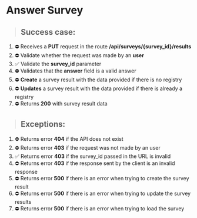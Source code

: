 # Answer Survey

> ## Success case:
1. ⛔️ Receives a **PUT** request in the route **/api/surveys/{survey_id}/results**
2. ⛔️ Validate whether the request was made by an **user**
3. ✅ Validate the **survey_id** parameter
4. ⛔️ Validates that the **answer** field is a valid answer
5. ⛔️ **Create** a survey result with the data provided if there is no registry
6. ⛔️ **Updates** a survey result with the data provided if there is already a registry
7. ⛔️ Returns **200** with survey result data

> ## Exceptions:
1. ⛔️ Returns error **404** if the API does not exist
2. ⛔️ Returns error **403** if the request was not made by an user
3. ✅ Returns error **403** if the survey_id passed in the URL is invalid
4. ⛔️ Returns error **403** if the response sent by the client is an invalid response
5. ⛔️ Returns error **500** if there is an error when trying to create the survey result
6. ⛔️ Returns error **500** if there is an error when trying to update the survey results
7. ⛔️ Returns error **500** if there is an error when trying to load the survey
